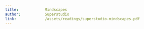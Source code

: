 ```yaml
---
title:            Mindscapes
author:           Superstudio
link:             /assets/readings/superstudio-mindscapes.pdf
---
```

